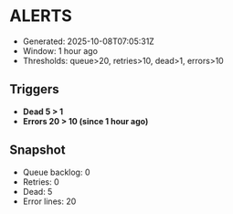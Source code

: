 # ALERTS

- Generated: 2025-10-08T07:05:31Z
- Window: 1 hour ago
- Thresholds: queue>20, retries>10, dead>1, errors>10

## Triggers
- **Dead 5 > 1**
- **Errors 20 > 10 (since 1 hour ago)**

## Snapshot
- Queue backlog: 0
- Retries: 0
- Dead: 5
- Error lines: 20
